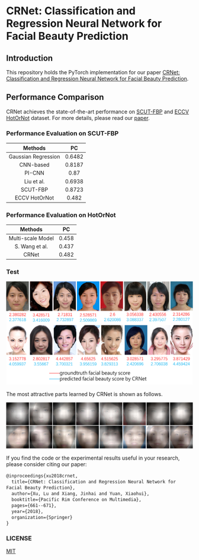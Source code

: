 # CRNet: Classification and Regression Neural Network for Facial Beauty Prediction

## Introduction
This repository holds the PyTorch implementation for our paper [CRNet: Classification and Regression Neural Network for Facial Beauty Prediction](https://link.springer.com/chapter/10.1007/978-3-030-00764-5_61).


## Performance Comparison
CRNet achieves the state-of-the-art performance on [SCUT-FBP](http://www.hcii-lab.net/data/scut-fbp/en/introduce.html) 
and [ECCV HotOrNot](https://www.researchgate.net/publication/261595808_Female_Facial_Beauty_Dataset_ECCV2010_v10) dataset. For more details, please read our [paper](https://link.springer.com/chapter/10.1007/978-3-030-00764-5_61).

### Performance Evaluation on SCUT-FBP
| Methods | PC |
| :---: | :---: |
| Gaussian Regression | 0.6482 |
| CNN-based | 0.8187 |
| PI-CNN | 0.87 |
| Liu et al. | 0.6938 |
| SCUT-FBP | 0.8723 |
| ECCV HotOrNot | 0.482 |

### Performance Evaluation on HotOrNot
| Methods | PC |
| :---: | :---: |
| Multi-scale Model | 0.458 |
| S. Wang et al. | 0.437 |
| CRNet | 0.482 |

### Test
![SCUT-FBP](./scutfbp.png)


The most attractive parts learned by CRNet is shown as follows.

![Deep Feature](./deep_feature.png)


If you find the code or the experimental results useful in your research, please consider citing our paper:
```
@inproceedings{xu2018crnet,
  title={CRNet: Classification and Regression Neural Network for Facial Beauty Prediction},
  author={Xu, Lu and Xiang, Jinhai and Yuan, Xiaohui},
  booktitle={Pacific Rim Conference on Multimedia},
  pages={661--671},
  year={2018},
  organization={Springer}
}
```

### LICENSE
[MIT](./LICENSE)
